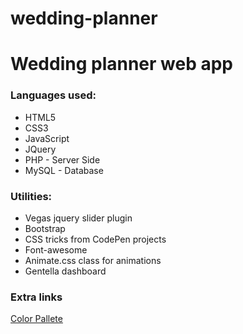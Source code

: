 # wedding-planner
<h1>Wedding planner web app</h1>
<h3>Languages used:</h3>
  <ul>
  <li>HTML5</li>
  <li>CSS3</li>
  <li>JavaScript</li>
  <li>JQuery</li>
  <li>PHP - Server Side</li>
  <li>MySQL - Database</li>
  </ul>
 <h3>Utilities:</h3>
  <ul>
    <li>Vegas jquery slider plugin</li>
    <li>Bootstrap</li>
    <li>CSS tricks from CodePen projects</li>
    <li>Font-awesome</li>
    <li>Animate.css class for animations</li>
    <li>Gentella dashboard</li>
  </ul>


<h3>Extra links</h3>
<a href="http://paletton.com/#uid=10d0u0kflkY76uwbppbiVgHnLdm">Color Pallete</a>
